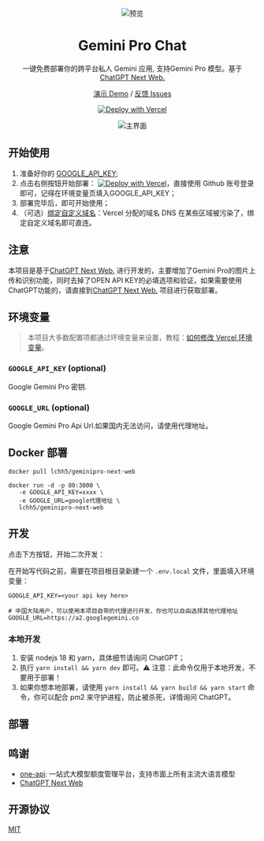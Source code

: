 <div align="center">
<img src="./docs/images/icon.svg" alt="预览"/>

<h1 align="center">Gemini Pro Chat</h1>

一键免费部署你的跨平台私人 Gemini 应用, 支持Gemini Pro 模型。基于 [ChatGPT Next Web.](https://github.com/Yidadaa/ChatGPT-Next-Web/) 

[演示 Demo](https://gemini.kkwoya.com/) / [反馈 Issues](https://github.com/lchh5/GeminiPro-Next-Web/issues) 

[![Deploy with Vercel](https://vercel.com/button)](https://vercel.com/new/clone?repository-url=https%3A%2F%2Fgithub.com%2Flchh5%2FGeminiPro-Next-Web&env=GOOGLE_API_KEY&project-name=geminipro-next-web&repository-name=GeminiPro-Next-Web)

![主界面](./docs/images/cover.png)

</div>

## 开始使用

1. 准备好你的 [GOOGLE_API_KEY](https://makersuite.google.com/app/apikey);
2. 点击右侧按钮开始部署：
   [![Deploy with Vercel](https://vercel.com/button)](https://vercel.com/new/clone?repository-url=https%3A%2F%2Fgithub.com%2Flchh5%2FGeminiPro-Next-Web&env=GOOGLE_API_KEY&project-name=geminipro-next-web&repository-name=GeminiPro-Next-Web)，直接使用 Github 账号登录即可，记得在环境变量页填入GOOGLE_API_KEY；
3. 部署完毕后，即可开始使用；
4. （可选）[绑定自定义域名](https://vercel.com/docs/concepts/projects/domains/add-a-domain)：Vercel 分配的域名 DNS 在某些区域被污染了，绑定自定义域名即可直连。

## 注意

本项目是基于[ChatGPT Next Web.](https://github.com/Yidadaa/ChatGPT-Next-Web/) 进行开发的，主要增加了Gemini Pro的图片上传和识别功能，同时去掉了OPEN API KEY的必填选项和验证，如果需要使用ChatGPT功能的，请直接到[ChatGPT Next Web.](https://github.com/Yidadaa/ChatGPT-Next-Web/) 项目进行获取部署。


## 环境变量

> 本项目大多数配置项都通过环境变量来设置，教程：[如何修改 Vercel 环境变量](./docs/vercel-cn.md)。


### `GOOGLE_API_KEY` (optional)

Google Gemini Pro 密钥.

### `GOOGLE_URL` (optional)

Google Gemini Pro Api Url.如果国内无法访问，请使用代理地址。

## Docker 部署

```shell
docker pull lchh5/geminipro-next-web

docker run -d -p 80:3000 \
   -e GOOGLE_API_KEY=xxxx \
   -e GOOGLE_URL=google代理地址 \
   lchh5/geminipro-next-web
```

## 开发

点击下方按钮，开始二次开发：

在开始写代码之前，需要在项目根目录新建一个 `.env.local` 文件，里面填入环境变量：

```
GOOGLE_API_KEY=<your api key here>

# 中国大陆用户，可以使用本项目自带的代理进行开发，你也可以自由选择其他代理地址
GOOGLE_URL=https://a2.googlegemini.co
```

### 本地开发

1. 安装 nodejs 18 和 yarn，具体细节请询问 ChatGPT；
2. 执行 `yarn install && yarn dev` 即可。⚠️ 注意：此命令仅用于本地开发，不要用于部署！
3. 如果你想本地部署，请使用 `yarn install && yarn build && yarn start` 命令，你可以配合 pm2 来守护进程，防止被杀死，详情询问 ChatGPT。

## 部署

## 鸣谢
- [one-api](https://github.com/songquanpeng/one-api): 一站式大模型额度管理平台，支持市面上所有主流大语言模型
- [ChatGPT Next Web](https://github.com/Yidadaa/ChatGPT-Next-Web/)


## 开源协议

[MIT](https://opensource.org/license/mit/)
